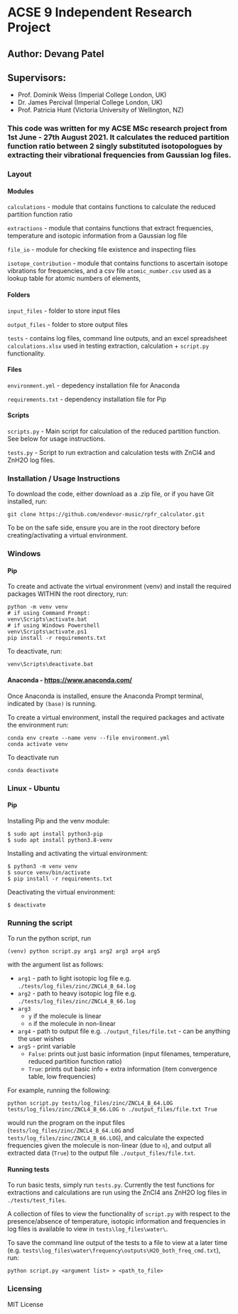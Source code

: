 # ACSE 9 Independent Research Project
## Author: Devang Patel
## Supervisors:
- Prof. Dominik Weiss (Imperial College London, UK)
- Dr. James Percival (Imperial College London, UK)
- Prof. Patricia Hunt (Victoria University of Wellington, NZ)

### This code was written for my ACSE MSc research project from 1st June - 27th August 2021. It calculates the reduced partition function ratio between 2 singly substituted isotopologues by extracting their vibrational frequencies from Gaussian log files.

### Layout

#### Modules

`calculations` - module that contains functions to calculate the reduced partition function ratio

`extractions` - module that contains functions that extract frequencies, temperature and isotopic information from a Gaussian log file

`file_io` - module for checking file existence and inspecting files

`isotope_contribution` - module that contains functions to ascertain isotope vibrations for frequencies, and a csv file `atomic_number.csv` used as a lookup table for atomic numbers of elements,

#### Folders
`input_files` - folder to store input files

`output_files` - folder to store output files

`tests` - contains log files, command line outputs, and an excel spreadsheet `calculations.xlsx` used in testing extraction, calculation + `script.py` functionality.

#### Files
`environment.yml` - depedency installation file for Anaconda

`requirements.txt` - dependency installation file for Pip

#### Scripts
`scripts.py` - Main script for calculation of the reduced partition function. See below for usage instructions.

`tests.py` - Script to run extraction and calculation tests with ZnCl4 and ZnH2O log files.

### Installation / Usage Instructions

To download the code, either download as a .zip file, or if you have Git installed, run:
```
git clone https://github.com/endevor-music/rpfr_calculator.git
```

To be on the safe side, ensure you are in the root directory before creating/activating a virtual environment.

### Windows

#### Pip

To create and activate the virtual environment (venv) and install the required packages WITHIN the root directory, run:

```
python -m venv venv 
# if using Command Prompt:
venv\Scripts\activate.bat
# if using Windows Powershell
venv\Scripts\activate.ps1
pip install -r requirements.txt
```

To deactivate, run:
```
venv\Scripts\deactivate.bat
```

#### Anaconda - https://www.anaconda.com/

Once Anaconda is installed, ensure the Anaconda Prompt terminal, indicated by `(base)` is running.

To create a virtual environment, install the required packages and activate the environment run:

```
conda env create --name venv --file environment.yml
conda activate venv
``` 

To deactivate run
```
conda deactivate
```

### Linux - Ubuntu

#### Pip

Installing Pip and the venv module:
```
$ sudo apt install python3-pip
$ sudo apt install python3.8-venv
```

Installing and activating the virtual environment:
```
$ python3 -m venv venv
$ source venv/bin/activate
$ pip install -r requirements.txt
```
Deactivating the virtual environment:
```
$ deactivate
```
### Running the script

To run the python script, run 
```
(venv) python script.py arg1 arg2 arg3 arg4 arg5
```

with the argument list as follows:
- `arg1` - path to light isotopic log file e.g. `./tests/log_files/zinc/ZNCL4_B_64.log`
- `arg2` - path to heavy isotopic log file e.g. `./tests/log_files/zinc/ZNCL4_B_66.log`
- `arg3`
  - `y` if the molecule is linear
  - `n` if the molecule in non-linear
- `arg4` - path to output file e.g. `./output_files/file.txt` - can be anything the user wishes
- `arg5` - print variable
  - `False`: prints out just basic information (input filenames, temperature, reduced partition function ratio)
  - `True`: prints out basic info + extra information (item convergence table, low frequencies)

For example, running the following:

```
python script.py tests/log_files/zinc/ZNCL4_B_64.LOG tests/log_files/zinc/ZNCL4_B_66.LOG n ./output_files/file.txt True
```

would run the program on the input files (`tests/log_files/zinc/ZNCL4_B_64.LOG` and `tests/log_files/zinc/ZNCL4_B_66.LOG`), and calculate the expected frequencies given the molecule is non-linear (due to `n`), and output all extracted data (`True`) to the output file `./output_files/file.txt`.

#### Running tests

To run basic tests, simply run `tests.py`. Currently the test functions for extractions and calculations are run using the ZnCl4 ans ZnH2O log files in `./tests/test_files`.

A collection of files to view the functionality of `script.py` with respect to the presence/absence of temperature, isotopic information and frequencies in log files is available to view in `tests\log_files\water\`.

To save the command line output of the tests to a file to view at a later time (e.g. `tests\log_files\water\frequency\outputs\H2O_both_freq_cmd.txt`), run:

```
python script.py <argument list> > <path_to_file>
```

### Licensing

MIT License
